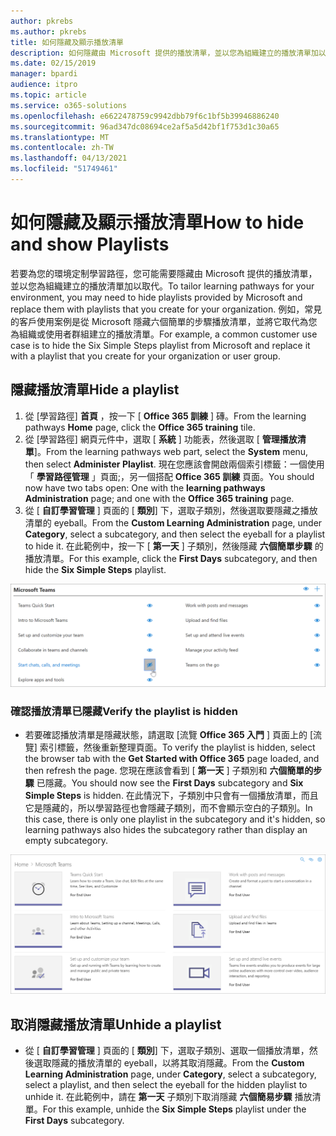 ```yaml
---
author: pkrebs
ms.author: pkrebs
title: 如何隱藏及顯示播放清單
description: 如何隱藏由 Microsoft 提供的播放清單，並以您為組織建立的播放清單加以取代。
ms.date: 02/15/2019
manager: bpardi
audience: itpro
ms.topic: article
ms.service: o365-solutions
ms.openlocfilehash: e6622478759c9942dbb79f6c1bf5b39946886240
ms.sourcegitcommit: 96ad347dc08694ce2af5a5d42bf1f753d1c30a65
ms.translationtype: MT
ms.contentlocale: zh-TW
ms.lasthandoff: 04/13/2021
ms.locfileid: "51749461"
---
```

# <a name="how-to-hide-and-show-playlists"></a><span data-ttu-id="b12ba-103">如何隱藏及顯示播放清單</span><span class="sxs-lookup"><span data-stu-id="b12ba-103">How to hide and show Playlists</span></span>

<span data-ttu-id="b12ba-104">若要為您的環境定制學習路徑，您可能需要隱藏由 Microsoft 提供的播放清單，並以您為組織建立的播放清單加以取代。</span><span class="sxs-lookup"><span data-stu-id="b12ba-104">To tailor learning pathways for your environment, you may need to hide playlists provided by Microsoft and replace them with playlists that you create for your organization.</span></span> <span data-ttu-id="b12ba-105">例如，常見的客戶使用案例是從 Microsoft 隱藏六個簡單的步驟播放清單，並將它取代為您為組織或使用者群組建立的播放清單。</span><span class="sxs-lookup"><span data-stu-id="b12ba-105">For example, a common customer use case is to hide the Six Simple Steps playlist from Microsoft and replace it with a playlist that you create for your organization or user group.</span></span> 

## <a name="hide-a-playlist"></a><span data-ttu-id="b12ba-106">隱藏播放清單</span><span class="sxs-lookup"><span data-stu-id="b12ba-106">Hide a playlist</span></span>

1. <span data-ttu-id="b12ba-107">從 [學習路徑] **首頁** ，按一下 [ **Office 365 訓練** ] 磚。</span><span class="sxs-lookup"><span data-stu-id="b12ba-107">From the learning pathways **Home** page, click the **Office 365 training** tile.</span></span>
2. <span data-ttu-id="b12ba-108">從 [學習路徑] 網頁元件中，選取 [ **系統** ] 功能表，然後選取 [ **管理播放清單**]。</span><span class="sxs-lookup"><span data-stu-id="b12ba-108">From the learning pathways web part, select the **System** menu, then select **Administer Playlist**.</span></span> <span data-ttu-id="b12ba-109">現在您應該會開啟兩個索引標籤：一個使用「 **學習路徑管理** 」頁面;，另一個搭配 **Office 365 訓練** 頁面。</span><span class="sxs-lookup"><span data-stu-id="b12ba-109">You should now have two tabs open: One with the **learning pathways Administration** page; and one with the **Office 365 training** page.</span></span> 
3. <span data-ttu-id="b12ba-110">從 [ **自訂學習管理** ] 頁面的 [ **類別**] 下，選取子類別，然後選取要隱藏之播放清單的 eyeball。</span><span class="sxs-lookup"><span data-stu-id="b12ba-110">From the **Custom Learning Administration** page, under **Category**, select a subcategory, and then select the eyeball for a playlist to hide it.</span></span> <span data-ttu-id="b12ba-111">在此範例中，按一下 [ **第一天** ] 子類別，然後隱藏 **六個簡單步驟** 的播放清單。</span><span class="sxs-lookup"><span data-stu-id="b12ba-111">For this example, click the **First Days** subcategory, and then hide the **Six Simple Steps** playlist.</span></span>  

![顯示 Office 365 入門頁面的瀏覽器索引標籤](cg-hideplaylist.png)

### <a name="verify-the-playlist-is-hidden"></a><span data-ttu-id="b12ba-113">確認播放清單已隱藏</span><span class="sxs-lookup"><span data-stu-id="b12ba-113">Verify the playlist is hidden</span></span>
- <span data-ttu-id="b12ba-114">若要確認播放清單是隱藏狀態，請選取 [流覽 **Office 365 入門** ] 頁面上的 [流覽] 索引標籤，然後重新整理頁面。</span><span class="sxs-lookup"><span data-stu-id="b12ba-114">To verify the playlist is hidden, select the browser tab with the **Get Started with Office 365** page loaded, and then refresh the page.</span></span> <span data-ttu-id="b12ba-115">您現在應該會看到 [ **第一天** ] 子類別和 **六個簡單的步驟** 已隱藏。</span><span class="sxs-lookup"><span data-stu-id="b12ba-115">You should now see the **First Days** subcategory and **Six Simple Steps** is hidden.</span></span> <span data-ttu-id="b12ba-116">在此情況下，子類別中只會有一個播放清單，而且它是隱藏的，所以學習路徑也會隱藏子類別，而不會顯示空白的子類別。</span><span class="sxs-lookup"><span data-stu-id="b12ba-116">In this case, there is only one playlist in the subcategory and it's hidden, so learning pathways also hides the subcategory rather than display an empty subcategory.</span></span> 

![瀏覽器顯示已開始使用 Office 365 頁面重新整理](cg-hideplaylistrefresh.png)

## <a name="unhide-a-playlist"></a><span data-ttu-id="b12ba-118">取消隱藏播放清單</span><span class="sxs-lookup"><span data-stu-id="b12ba-118">Unhide a playlist</span></span>

- <span data-ttu-id="b12ba-119">從 [ **自訂學習管理** ] 頁面的 [ **類別**] 下，選取子類別、選取一個播放清單，然後選取隱藏的播放清單的 eyeball，以將其取消隱藏。</span><span class="sxs-lookup"><span data-stu-id="b12ba-119">From the **Custom Learning Administration** page, under **Category**, select a subcategory, select a playlist, and then select the eyeball for the hidden playlist to unhide it.</span></span> <span data-ttu-id="b12ba-120">在此範例中，請在 **第一天** 子類別下取消隱藏 **六個簡易步驟** 播放清單。</span><span class="sxs-lookup"><span data-stu-id="b12ba-120">For this example, unhide the **Six Simple Steps** playlist under the **First Days** subcategory.</span></span>  

